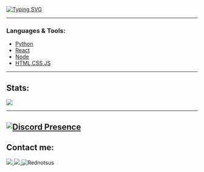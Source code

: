 [![Typing SVG](https://readme-typing-svg.herokuapp.com?font=Fira+Code&pause=1000&color=759BC5&background=FFFFFF00&center=true&vCenter=true&width=435&lines=Hey%2C+Im+Rednotsus;Developer+of+55gms;Discord+bot+developer)](https://git.io/typing-svg)

---

### **Languages & Tools:**

- [Python](https://www.python.org/)
- [React](https://reactjs.org/)
- [Node](https://nodejs.org/)
- [HTML,CSS,JS](https://nodejs.org/)

---

## **Stats:**

<!-- <img src="https://github-readme-stats.vercel.app/api/top-langs?username=DuroCodes&show_icons=true&theme=dracula&locale=en&layout=compact"> -->
<img src="https://github-profile-trophy.vercel.app/?username=Rednotsus&no-frame=false&theme=dracula&column=4&row=1">

---
[![Discord Presence](https://lanyard.cnrad.dev/api/735641273477890178)](https://discord.com/users/735641273477890178)
---
## Contact me:<br>
<a href="https://www.youtube.com/channel/UCJkUxbMgUQg_rWcVWbNC04A">
  <img src="https://img.shields.io/badge/YouTube-100000?logo=youtube&style=social">
</a>
<a href="https://discord.com/users/735641273477890178">
    <img src="https://img.shields.io/badge/Discord-100000?logo=discord&style=social">
</a>
<img src="https://komarev.com/ghpvc/?username=Rednotsus&label=Views&color=0e75b6&style=flat" alt="Rednotsus">
